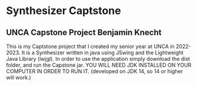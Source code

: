# Synthesizer Captstone
## UNCA Capstone Project Benjamin Knecht

This is my Captstone project that I created my senior year at UNCA in 2022-2023.
It is a Synthesizer written in java using JSwing and the Lightweight Java Library (lwjgl).
In order to use the application simply download the dist folder, and run the Capstone jar.
YOU WILL NEED JDK INSTALLED ON YOUR COMPUTER IN ORDER TO RUN IT. (developed on JDK 14, so 14 or higher will work.)
